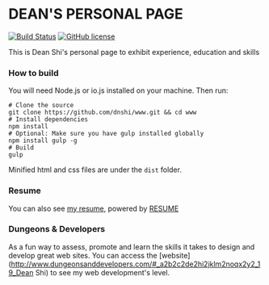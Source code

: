 # DEAN'S PERSONAL PAGE
[![Build Status](https://travis-ci.org/dnshi/www.svg?branch=master)](https://travis-ci.org/dnshi/www) [![GitHub license](https://img.shields.io/github/license/mashape/apistatus.svg)](https://github.com/dnshi/www/blob/master/LICENSE.md)

This is Dean Shi's personal page to exhibit experience, education and skills

### How to build
You will need Node.js or io.js installed on your machine. Then run:

``` shell
# Clone the source
git clone https://github.com/dnshi/www.git && cd www
# Install dependencies
npm install
# Optional: Make sure you have gulp installed globally
npm install gulp -g
# Build
gulp
```

Minified html and css files are under the `dist` folder.

### Resume
You can also see [my resume](http://resume.github.io/?dnshi), powered by [RESUME](https://github.com/resume/resume.github.com)

### Dungeons & Developers
As a fun way to assess, promote and learn the skills it takes to design and develop great web sites. You can access the [website](http://www.dungeonsanddevelopers.com/#_a2b2c2de2hi2jklm2noqx2y2_19_Dean Shi) to see my web development's level.
